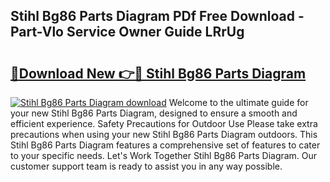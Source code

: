 ## Stihl Bg86 Parts Diagram PDf Free Download - Part-Vlo Service Owner Guide LRrUg

# <h2><a href="http://dflnq2w.blite.top/?on=Stihl+Bg86+Parts+Diagram">🔗Download New 👉🔴 Stihl Bg86 Parts Diagram</a></h2>

[![Stihl Bg86 Parts Diagram download](https://i.imgur.com/lujVjoI.png)](http://dflnq2w.blite.top/?on=Stihl+Bg86+Parts+Diagram)
Welcome to the ultimate guide for your new Stihl Bg86 Parts Diagram, designed to ensure a smooth and efficient experience. Safety Precautions for Outdoor Use Please take extra precautions when using your new Stihl Bg86 Parts Diagram outdoors. This Stihl Bg86 Parts Diagram features a comprehensive set of features to cater to your specific needs. Let's Work Together Stihl Bg86 Parts Diagram. Our customer support team is ready to assist you in any way possible.
